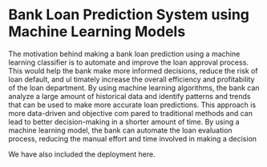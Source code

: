 # Bank Loan Prediction System using Machine Learning Models

The motivation behind making a bank loan prediction using a machine learning
 classifier is to automate and improve the loan approval process. This would help
 the bank make more informed decisions, reduce the risk of loan default, and ul
timately increase the overall efficiency and profitability of the loan department.
 By using machine learning algorithms, the bank can analyze a large amount of
 historical data and identify patterns and trends that can be used to make more
 accurate loan predictions. This approach is more data-driven and objective com
pared to traditional methods and can lead to better decision-making in a shorter
 amount of time. By using a machine learning model, the bank can automate the
 loan evaluation process, reducing the manual effort and time involved in making
 a decision

 We have also included the deployment here.
